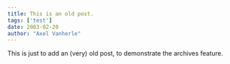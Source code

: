 ```yaml
---
title: This is an old post.
tags: ['test']
date: 2003-02-20
author: "Axel Vanherle"
---
```


This is just to add an (very) old post, to demonstrate the archives feature.
